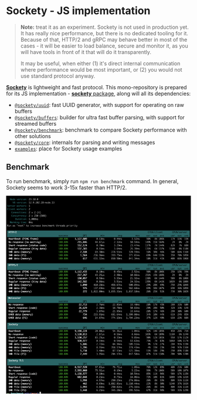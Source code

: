 # Sockety - JS implementation

> **Note:** treat it as an experiment. Sockety is not used in production yet.
> It has really nice performance, but there is no dedicated tooling for it.
> Because of that, HTTP/2 and gRPC may behave better in most of the cases - it will be easier to load balance, secure and monitor it,
> as you will have tools in front of it that will do it transparently.
>
> It may be useful, when either (1) it's direct internal communication where performance would be most important, or (2) you would not use standard protocol anyway.

[**Sockety**](https://github.com/sockety/protocol) is lightweight and fast protocol.
This mono-repository is prepared for its JS implementation  - [**sockety** package](packages/sockety), along will all its dependencies:

* [`@sockety/uuid`](packages/uuid): fast UUID generator, with support for operating on raw buffers
* [`@sockety/buffers`](packages/buffers): builder for ultra fast buffer parsing, with support for streamed buffers
* [`@sockety/benchmark`](packages/benchmark): benchmark to compare Sockety performance with other solutions
* [`@sockety/core`](packages/core): internals for parsing and writing messages
* [`examples`](packages/examples): place for Sockety usage examples

## Benchmark

To run benchmark, simply run `npm run benchmark` command. In general, Sockety seems to work 3-15x faster than HTTP/2.

![Benchmark](./assets/benchmark.png)
